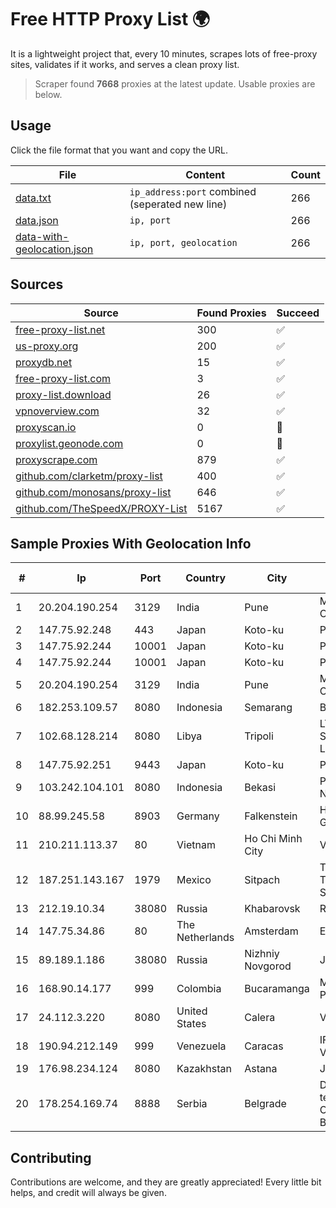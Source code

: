 
# Free HTTP Proxy List 🌍

It is a lightweight project that, every 10 minutes, scrapes lots of free-proxy sites, validates if it works, and serves a clean proxy list.


> Scraper found **7668** proxies at the latest update. Usable proxies are below.

## Usage

Click the file format that you want and copy the URL.


|File|Content|Count|
|----|-------|-----|
|[data.txt](https://raw.githubusercontent.com/themiralay/Proxy-List-World/master/data.txt)|`ip_address:port` combined (seperated new line)|266|
|[data.json](https://raw.githubusercontent.com/themiralay/Proxy-List-World/master/data.json)|`ip, port`|266|
|[data-with-geolocation.json](https://raw.githubusercontent.com/themiralay/Proxy-List-World/master/data-with-geolocation.json)|`ip, port, geolocation`|266|

## Sources

|Source|Found Proxies|Succeed|
|------|-------------|-------|
|[free-proxy-list.net](https://free-proxy-list.net)|300|✅|
|[us-proxy.org](https://www.us-proxy.org)|200|✅|
|[proxydb.net](http://proxydb.net)|15|✅|
|[free-proxy-list.com](https://free-proxy-list.com/?page=&port=&type%5B%5D=http&type%5B%5D=https&up_time=0&search=Search)|3|✅|
|[proxy-list.download](https://www.proxy-list.download/HTTP)|26|✅|
|[vpnoverview.com](https://vpnoverview.com/privacy/anonymous-browsing/free-proxy-servers)|32|✅|
|[proxyscan.io](https://www.proxyscan.io)|0|🚫|
|[proxylist.geonode.com](https://proxylist.geonode.com/api/proxy-list?limit=300&page=1&sort_by=lastChecked&sort_type=desc&protocols=http,https)|0|🚫|
|[proxyscrape.com](https://api.proxyscrape.com/v2/?request=displayproxies&protocol=http&timeout=10000&country=all&ssl=all&anonymity=all)|879|✅|
|[github.com/clarketm/proxy-list](https://raw.githubusercontent.com/clarketm/proxy-list/master/proxy-list-raw.txt)|400|✅|
|[github.com/monosans/proxy-list](https://raw.githubusercontent.com/monosans/proxy-list/main/proxies/http.txt)|646|✅|
|[github.com/TheSpeedX/PROXY-List](https://raw.githubusercontent.com/TheSpeedX/PROXY-List/master/http.txt)|5167|✅|


## Sample Proxies With Geolocation Info

|#|Ip|Port|Country|City|Internet Service Provider|
|-|--|----|-------|----|-------------------------|
|1|20.204.190.254|3129|India|Pune|Microsoft Corporation|
|2|147.75.92.248|443|Japan|Koto-ku|Packet Host, Inc.|
|3|147.75.92.244|10001|Japan|Koto-ku|Packet Host, Inc.|
|4|147.75.92.244|10001|Japan|Koto-ku|Packet Host, Inc.|
|5|20.204.190.254|3129|India|Pune|Microsoft Corporation|
|6|182.253.109.57|8080|Indonesia|Semarang|Biznet Metronet|
|7|102.68.128.214|8080|Libya|Tripoli|LTT Autonomous System, Tripoli Libya|
|8|147.75.92.251|9443|Japan|Koto-ku|Packet Host, Inc.|
|9|103.242.104.101|8080|Indonesia|Bekasi|PT Lintas Jaringan Nusantara|
|10|88.99.245.58|8903|Germany|Falkenstein|Hetzner Online GmbH|
|11|210.211.113.37|80|Vietnam|Ho Chi Minh City|VTDC|
|12|187.251.143.167|1979|Mexico|Sitpach|Total Play Telecomunicaciones SA De CV|
|13|212.19.10.34|38080|Russia|Khabarovsk|Redcom LIR|
|14|147.75.34.86|80|The Netherlands|Amsterdam|Equinix Services|
|15|89.189.1.186|38080|Russia|Nizhniy Novgorod|JSC Vimpelcom|
|16|168.90.14.177|999|Colombia|Bucaramanga|Media Commerce Partners S.A|
|17|24.112.3.220|8080|United States|Calera|Vyve Broadband|
|18|190.94.212.149|999|Venezuela|Caracas|IFX Networks Venezuela C.A.|
|19|176.98.234.124|8080|Kazakhstan|Astana|JSC Transtelecom|
|20|178.254.169.74|8888|Serbia|Belgrade|Drustvo za telekomunikacije Orion telekom doo Beograd-Zemun|



## Contributing

Contributions are welcome, and they are greatly appreciated! Every
little bit helps, and credit will always be given.

